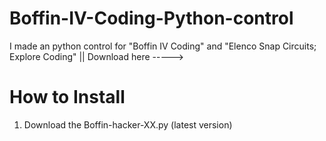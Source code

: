 # Boffin-IV-Coding-Python-control
I made an python control for "Boffin IV Coding" and "Elenco Snap Circuits; Explore Coding"
                                                                                            || Download here ----->


# How to Install

1. Download the Boffin-hacker-XX.py (latest version)

